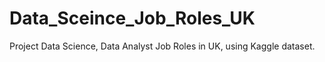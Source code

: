 # Data_Sceince_Job_Roles_UK
Project Data Science, Data Analyst Job Roles in UK, using Kaggle dataset.
